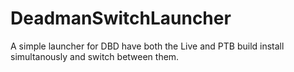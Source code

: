 # DeadmanSwitchLauncher
A simple launcher for DBD have both the Live and PTB build install simultanously and switch between them. 
